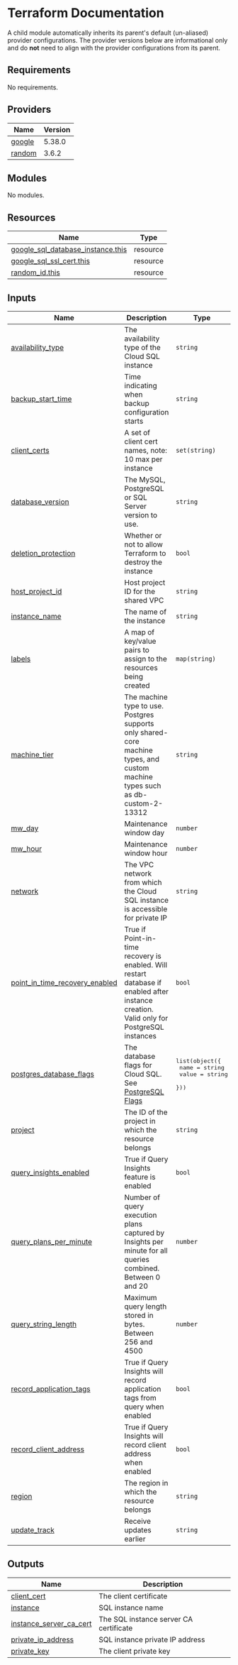 # Terraform Documentation

A child module automatically inherits its parent's default (un-aliased) provider configurations. The provider versions below are informational only and do **not** need to align with the provider configurations from its parent.

<!-- BEGIN_TF_DOCS -->
## Requirements

No requirements.

## Providers

| Name | Version |
|------|---------|
| <a name="provider_google"></a> [google](#provider\_google) | 5.38.0 |
| <a name="provider_random"></a> [random](#provider\_random) | 3.6.2 |

## Modules

No modules.

## Resources

| Name | Type |
|------|------|
| [google_sql_database_instance.this](https://registry.terraform.io/providers/hashicorp/google/latest/docs/resources/sql_database_instance) | resource |
| [google_sql_ssl_cert.this](https://registry.terraform.io/providers/hashicorp/google/latest/docs/resources/sql_ssl_cert) | resource |
| [random_id.this](https://registry.terraform.io/providers/hashicorp/random/latest/docs/resources/id) | resource |

## Inputs

| Name | Description | Type | Default | Required |
|------|-------------|------|---------|:--------:|
| <a name="input_availability_type"></a> [availability\_type](#input\_availability\_type) | The availability type of the Cloud SQL instance | `string` | `"REGIONAL"` | no |
| <a name="input_backup_start_time"></a> [backup\_start\_time](#input\_backup\_start\_time) | Time indicating when backup configuration starts | `string` | `"04:00"` | no |
| <a name="input_client_certs"></a> [client\_certs](#input\_client\_certs) | A set of client cert names, note: 10 max per instance | `set(string)` | `[]` | no |
| <a name="input_database_version"></a> [database\_version](#input\_database\_version) | The MySQL, PostgreSQL or SQL Server version to use. | `string` | `"POSTGRES_16"` | no |
| <a name="input_deletion_protection"></a> [deletion\_protection](#input\_deletion\_protection) | Whether or not to allow Terraform to destroy the instance | `bool` | `true` | no |
| <a name="input_host_project_id"></a> [host\_project\_id](#input\_host\_project\_id) | Host project ID for the shared VPC | `string` | `""` | no |
| <a name="input_instance_name"></a> [instance\_name](#input\_instance\_name) | The name of the instance | `string` | n/a | yes |
| <a name="input_labels"></a> [labels](#input\_labels) | A map of key/value pairs to assign to the resources being created | `map(string)` | `{}` | no |
| <a name="input_machine_tier"></a> [machine\_tier](#input\_machine\_tier) | The machine type to use. Postgres supports only shared-core machine types, and custom machine types such as db-custom-2-13312 | `string` | `"db-f1-micro"` | no |
| <a name="input_mw_day"></a> [mw\_day](#input\_mw\_day) | Maintenance window day | `number` | `4` | no |
| <a name="input_mw_hour"></a> [mw\_hour](#input\_mw\_hour) | Maintenance window hour | `number` | `17` | no |
| <a name="input_network"></a> [network](#input\_network) | The VPC network from which the Cloud SQL instance is accessible for private IP | `string` | n/a | yes |
| <a name="input_point_in_time_recovery_enabled"></a> [point\_in\_time\_recovery\_enabled](#input\_point\_in\_time\_recovery\_enabled) | True if Point-in-time recovery is enabled. Will restart database if enabled after instance creation. Valid only for PostgreSQL instances | `bool` | `false` | no |
| <a name="input_postgres_database_flags"></a> [postgres\_database\_flags](#input\_postgres\_database\_flags) | The database flags for Cloud SQL. See [PostgreSQL Flags](https://cloud.google.com/sql/docs/postgres/flags) | <pre>list(object({<br/>    name  = string<br/>    value = string<br/>  }))</pre> | `[]` | no |
| <a name="input_project"></a> [project](#input\_project) | The ID of the project in which the resource belongs | `string` | n/a | yes |
| <a name="input_query_insights_enabled"></a> [query\_insights\_enabled](#input\_query\_insights\_enabled) | True if Query Insights feature is enabled | `bool` | `true` | no |
| <a name="input_query_plans_per_minute"></a> [query\_plans\_per\_minute](#input\_query\_plans\_per\_minute) | Number of query execution plans captured by Insights per minute for all queries combined. Between 0 and 20 | `number` | `5` | no |
| <a name="input_query_string_length"></a> [query\_string\_length](#input\_query\_string\_length) | Maximum query length stored in bytes. Between 256 and 4500 | `number` | `1024` | no |
| <a name="input_record_application_tags"></a> [record\_application\_tags](#input\_record\_application\_tags) | True if Query Insights will record application tags from query when enabled | `bool` | `true` | no |
| <a name="input_record_client_address"></a> [record\_client\_address](#input\_record\_client\_address) | True if Query Insights will record client address when enabled | `bool` | `true` | no |
| <a name="input_region"></a> [region](#input\_region) | The region in which the resource belongs | `string` | n/a | yes |
| <a name="input_update_track"></a> [update\_track](#input\_update\_track) | Receive updates earlier | `string` | `"stable"` | no |

## Outputs

| Name | Description |
|------|-------------|
| <a name="output_client_cert"></a> [client\_cert](#output\_client\_cert) | The client certificate |
| <a name="output_instance"></a> [instance](#output\_instance) | SQL instance name |
| <a name="output_instance_server_ca_cert"></a> [instance\_server\_ca\_cert](#output\_instance\_server\_ca\_cert) | The SQL instance server CA certificate |
| <a name="output_private_ip_address"></a> [private\_ip\_address](#output\_private\_ip\_address) | SQL instance private IP address |
| <a name="output_private_key"></a> [private\_key](#output\_private\_key) | The client private key |
<!-- END_TF_DOCS -->
